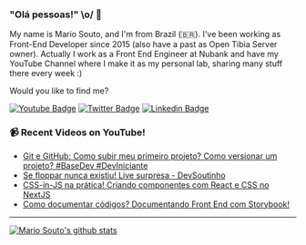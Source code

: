 ### "Olá pessoas!" \o/ 👋

My name is Mario Souto, and I'm from Brazil (🇧🇷). I've been working as Front-End Developer since 2015 (also have a past as Open Tibia Server owner). Actually I work as a Front End Engineer at Nubank and have my YouTube Channel where I make it as my personal lab, sharing many stuff there every week :)

Would you like to find me?

[![Youtube Badge](https://img.shields.io/badge/-Youtube-FF0000?style=flat-square&labelColor=FF0000&logo=youtube&logoColor=white&link=https://youtube.com/c/DevSoutinho)](https://youtube.com/c/DevSoutinho)
[![Twitter Badge](https://img.shields.io/badge/-Twitter-1ca0f1?style=flat-square&labelColor=1ca0f1&logo=twitter&logoColor=white&link=https://twitter.com/omariosouto)](https://twitter.com/omariosouto)
[![Linkedin Badge](https://img.shields.io/badge/-LinkedIn-blue?style=flat-square&logo=Linkedin&logoColor=white&link=https://www.linkedin.com/in/omariosouto)](https://www.linkedin.com/in/omariosouto)

### 📹 Recent Videos on YouTube!

<!-- YOUTUBE:START -->
- [Git e GitHub: Como subir meu primeiro projeto? Como versionar um projeto? #BaseDev #DevIniciante](https://www.youtube.com/watch?v=-6JwElEt49w)
- [Se floppar nunca existiu! Live surpresa - DevSoutinho](https://www.youtube.com/watch?v=mhhJl-gX-R0)
- [CSS-in-JS na prática! Criando componentes com React e CSS no NextJS](https://www.youtube.com/watch?v=aDKxJfJiM28)
- [Como documentar códigos? Documentando Front End com Storybook!](https://www.youtube.com/watch?v=R41_Qedrzik)
<!-- YOUTUBE:END -->

____


[![Mario Souto's github stats](https://github-readme-stats.vercel.app/api?username=omariosouto&theme=dark&show_icons=true&count_private=true)](https://github.com/omariosouto)
